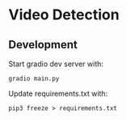 # Video Detection

## Development
Start gradio dev server with:

```
gradio main.py
```

Update requirements.txt with:
```
pip3 freeze > requirements.txt
```